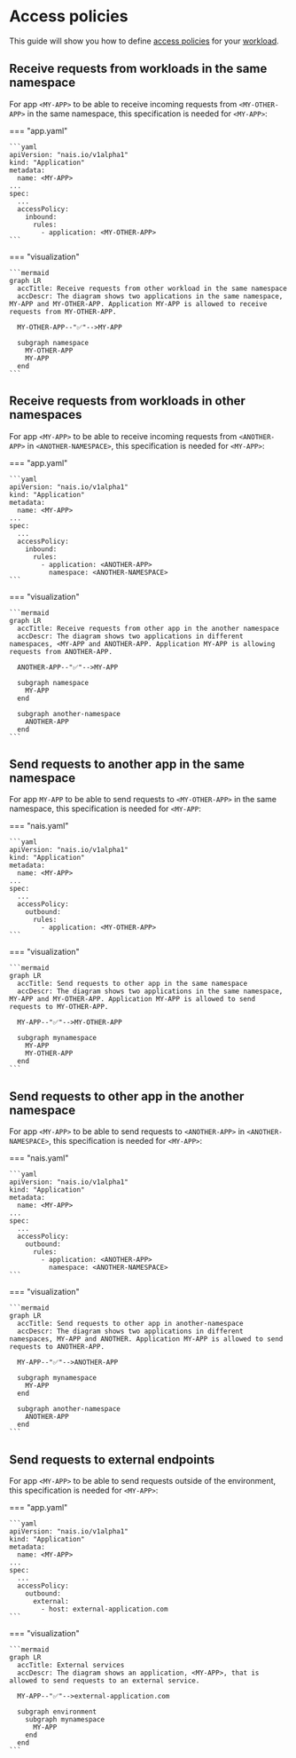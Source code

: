 # Access policies

This guide will show you how to define [access policies](../explanation/zero-trust.md) for your [workload](../explanation/workloads/README.md).

## Receive requests from workloads in the same namespace

For app `<MY-APP>` to be able to receive incoming requests from `<MY-OTHER-APP>` in the same namespace, this specification is needed for `<MY-APP>`:

=== "app.yaml"

    ```yaml
    apiVersion: "nais.io/v1alpha1"
    kind: "Application"
    metadata:
      name: <MY-APP>
    ...
    spec:
      ...
      accessPolicy:
        inbound:
          rules:
            - application: <MY-OTHER-APP>
    ```

=== "visualization"

    ```mermaid
    graph LR
      accTitle: Receive requests from other workload in the same namespace
      accDescr: The diagram shows two applications in the same namespace, MY-APP and MY-OTHER-APP. Application MY-APP is allowed to receive requests from MY-OTHER-APP.

      MY-OTHER-APP--"✅"-->MY-APP

      subgraph namespace
        MY-OTHER-APP
        MY-APP
      end
    ```

## Receive requests from workloads in other namespaces

For app `<MY-APP>` to be able to receive incoming requests from `<ANOTHER-APP>` in `<ANOTHER-NAMESPACE>`, this specification is needed for `<MY-APP>`:

=== "app.yaml"

    ```yaml
    apiVersion: "nais.io/v1alpha1"
    kind: "Application"
    metadata:
      name: <MY-APP>
    ...
    spec:
      ...
      accessPolicy:
        inbound:
          rules:
            - application: <ANOTHER-APP>
              namespace: <ANOTHER-NAMESPACE>
    ```

=== "visualization"

    ```mermaid
    graph LR
      accTitle: Receive requests from other app in the another namespace
      accDescr: The diagram shows two applications in different namespaces, <MY-APP and ANOTHER-APP. Application MY-APP is allowing requests from ANOTHER-APP.

      ANOTHER-APP--"✅"-->MY-APP

      subgraph namespace
        MY-APP
      end

      subgraph another-namespace
        ANOTHER-APP
      end
    ```

## Send requests to another app in the same namespace

For app `MY-APP` to be able to send requests to `<MY-OTHER-APP>` in the same namespace, this specification is needed for `<MY-APP`:

=== "nais.yaml"

    ```yaml
    apiVersion: "nais.io/v1alpha1"
    kind: "Application"
    metadata:
      name: <MY-APP>
    ...
    spec:
      ...
      accessPolicy:
        outbound:
          rules:
            - application: <MY-OTHER-APP>
    ```

=== "visualization"

    ```mermaid
    graph LR
      accTitle: Send requests to other app in the same namespace
      accDescr: The diagram shows two applications in the same namespace, MY-APP and MY-OTHER-APP. Application MY-APP is allowed to send requests to MY-OTHER-APP.

      MY-APP--"✅"-->MY-OTHER-APP

      subgraph mynamespace
        MY-APP
        MY-OTHER-APP
      end
    ```

## Send requests to other app in the another namespace

For app `<MY-APP>` to be able to send requests to `<ANOTHER-APP>` in `<ANOTHER-NAMESPACE>`, this specification is needed for `<MY-APP>`:

=== "nais.yaml"

    ```yaml
    apiVersion: "nais.io/v1alpha1"
    kind: "Application"
    metadata:
      name: <MY-APP>
    ...
    spec:
      ...
      accessPolicy:
        outbound:
          rules:
            - application: <ANOTHER-APP>
              namespace: <ANOTHER-NAMESPACE>
    ```

=== "visualization"

    ```mermaid
    graph LR
      accTitle: Send requests to other app in another-namespace
      accDescr: The diagram shows two applications in different namespaces, MY-APP and ANOTHER. Application MY-APP is allowed to send requests to ANOTHER-APP.

      MY-APP--"✅"-->ANOTHER-APP

      subgraph mynamespace
        MY-APP
      end

      subgraph another-namespace
        ANOTHER-APP
      end
    ```

## Send requests to external endpoints

For app `<MY-APP>` to be able to send requests outside of the environment, this specification is needed for `<MY-APP>`:

=== "app.yaml"

    ```yaml
    apiVersion: "nais.io/v1alpha1"
    kind: "Application"
    metadata:
      name: <MY-APP>
    ...
    spec:
      ...
      accessPolicy:
        outbound:
          external:
            - host: external-application.com
    ```

=== "visualization"

    ```mermaid
    graph LR
      accTitle: External services
      accDescr: The diagram shows an application, <MY-APP>, that is allowed to send requests to an external service.

      MY-APP--"✅"-->external-application.com

      subgraph environment
        subgraph mynamespace
          MY-APP
        end
      end
    ```
